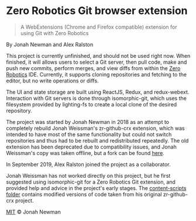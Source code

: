 # Zero Robotics Git browser extension

> A WebExtensions (Chrome and Firefox compatible) extension for using Git with Zero Robotics

By Jonah Newman and Alex Ralston

This project is currently unfinished, and should not be used right now. When finished, it will allows users to select a Git server, then pull code, make and push new commits, perform merges, and view diffs from within the [Zero Robotics](http://zerorobotics.mit.edu) IDE. Currently, it supports cloning repositories and fetching to the editor, but no write operations or diffs.

The UI and state storage are built using ReactJS, Redux, and redux-webext. Interaction with Git servers is done through isomorphic-git, which uses the filesystem provided by lighting-fs to create a local clone of the desired repository.

The project was started by Jonah Newman in 2018 as an attempt to completely rebuild Jonah Weissman's zr-github-crx extension, which was intended to have most of the same functionality but could not switch repositories and thus had to be rebuilt and redistributed repeatedly. The old extension has been deprecated due to compatibility issues, and Jonah Weissman's copy was taken offline, but a fork can be found [here](https://github.com/jonahnewman/zr-github-crx).

In September 2019, Alex Ralston joined the project as a collaborator.

Jonah Weissman has not worked directly on this project, but he first suggested using isomorphic-git for a Zero Robotics Git extension, and provided help and advice in the project's early stages. The [content-scripts folder](https://github.com/jonahnewman/zr-git-webext/tree/master/src/background/content-scripts) contains modified versions of code taken from his original zr-github-crx project.

[MIT](LICENSE) © Jonah Newman
